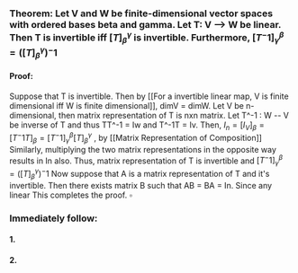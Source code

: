 ### Theorem: Let V and W be finite-dimensional vector spaces with ordered bases beta and gamma. Let T: V --> W be linear. Then T is invertible iff $[T]_{\beta}^{\gamma}$ is invertible. Furthermore, $[T^-1]_{\gamma}^{\beta}=([T]_{\beta}^{\gamma})^-1$
#### Proof: 
Suppose that T is invertible. Then by [[For a invertible linear map, V is finite dimensional iff W is finite dimensional]], dimV = dimW. Let V be n-dimensional, then matrix representation of T is nxn matrix. 
Let T^-1 : W -- V be inverse of T and thus TT^-1 = Iw and T^-1T = Iv.
Then, $I_{n}=[I_{V}]_{\beta}=[T^-1T]_{\beta}=[T^-1]_{\gamma}^{\beta}[T]_{\beta}^{\gamma}$ , by [[Matrix Representation of Composition]]
Similarly, multiplying the two matrix representations in the opposite way results in In also. Thus, matrix representation of T is invertible and $[T^-1]_{\gamma}^{\beta}=([T]_{\beta}^{\gamma})^-1$
Now suppose that A is a matrix representation of T and it's invertible. Then there exists matrix B such that AB = BA = In. Since any linear 
This completes the proof. $\square$

### Immediately follow:

#### 1.
#### 2.